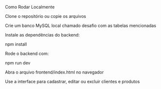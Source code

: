 Como Rodar Localmente

Clone o repositório ou copie os arquivos

Crie um banco MySQL local chamado desafio com as tabelas mencionadas

Instale as dependências do backend:

npm install

Rode o backend com:

npm run dev

Abra o arquivo frontend/index.html no navegador

Use a interface para cadastrar, editar ou excluir clientes e produtos